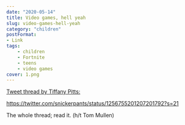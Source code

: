 ```yaml
---
date: "2020-05-14"
title: Video games, hell yeah
slug: video-games-hell-yeah
category: "children"
postFormat:
- Link
tags:
    - children
    - Fortnite
    - teens
    - video games
cover: 1.png
---
```


[Tweet thread by Tiffany Pitts:](https://twitter.com/snickerpants/status/1256755201207201792?s=21)

https://twitter.com/snickerpants/status/1256755201207201792?s=21

The whole thread; read it. (h/t Tom Mullen)